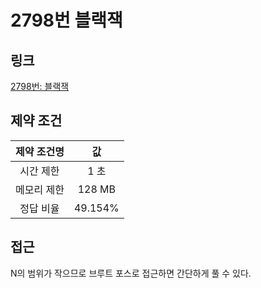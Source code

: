 # 2798번 블랙잭

## 링크

[2798번: 블랙잭](https://www.acmicpc.net/problem/2798)

## 제약 조건

| 제약 조건명 |   값    |
| :---------: | :-----: |
|  시간 제한  |  1 초   |
| 메모리 제한 | 128 MB  |
|  정답 비율  | 49.154% |

## 접근

N의 범위가 작으므로 브루트 포스로 접근하면 간단하게 풀 수 있다.
